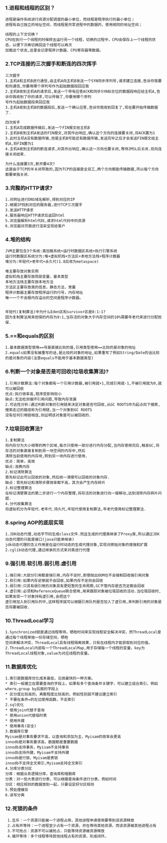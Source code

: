 ### 1.进程和线程的区别？
    进程是操作系统进行资源分配调度的最小单位，而线程是程序执行的最小单位；
    进程有自己独立的地址空间，而线程是共享进程中的数据的，使用相同的地址空间；
    
    线程的上下文切换？
    CPU在执行一个线程的时候转去运行另一个线程，切换的过程中，CPU会保存上一个线程的状态，以便下次再切换回这个线程可以再次
    加载这个状态,这里会记录程序计数器、CPU寄存器等数据。

### 2.TCP连接的三次握手和断连的四次挥手
    三次握手
    1.主机A和主机B进行通信,由主机A向主机B发送一个SYN同步序列号,请求建立连接,告诉你我要和你通信,你要用哪个序列号作为起始数据段回应我
    2.主机B收到主机A的请求后,发送一个带有应答ACK和同步SYN标志位的数据段响应给主机A,告诉你我收到了你的请求,可以传输了,你要用哪个序列
    号作为起始数据段来回应我
    3.主机A收到主机B的数据段后,发送一个确认应答,告诉你我收到回复了,现在要开始传输数据了.

    四次挥手
    1.主机A完成数据传输后,发送一个FIN报文给主机B
    2.主机B收到主机A发送的FIN报文,对其作出响应,确认这个方向的连接要关闭,将ACK置为1
    3.此时主机A没有数据传输,但是主机B可能还有数据传输,发送完毕之后才会发送FIN报文给主机A,将FIN置为1
    4.主机A收到主机B的断连请求,对其作出响应,确认这一方向也要关闭,等待2MSL后关闭.双向连接关闭结束.
    
    为什么连接要3次,断开要4次?
    这是由于TCP的半关闭导致的,因为TCP的连接是全双工,两个方向都能传输数据,所以每个方向都要单独关闭.

### 3.完整的HTTP请求?
    1.对网址进行DNS域名解析,得到对应的IP
    2.根据IP找到对应的服务器,进行TCP三次握手
    3.发送HTTP请求
    4.服务器响应HTTP请求后返回html
    5.浏览器解析html代码,请求html代码中的资源
    6.浏览器对页面进行渲染呈现给客户

### 4.堆的结构
    JVM主要包含3个系统:类加载系统+运行时数据区系统+执行引擎系统
    运行时数据区系统分为:堆+虚拟机栈+方法区+本地方法栈+程序计数器
    堆分为:年轻代+老年代+永久代(1.8后改为metaspace)
    
    堆主要存放对象实例
    虚拟机栈主要存放局部变量，基本类型
    本地方法栈主要存放本地方法
    方法区主要存放类的信息，静态方法，常量
    程序计数器主要存放程序运行的行号，内存地址
    唯一一个不会报内存溢出的空间是程序计数器。
    
    
    年轻代(复制算法)中为什么Eden区和survivor区是8:1:1?
    因为复制算法用来担保的内存为9:1,当存活的对象大于内存空间的10%需要年老代来进行分配担保.

### 5.==和equals的区别
    1.基本数据类型使用==号是直接比较的值,引用类型使用==比较的是对象的地址
    2.equals如果没有被重写的话,是比较的对象的地址,如果重写了例如String/Date的话比较的是对象的内容(注意equals不能用于基本数据类型)

### 6.判断一个对象是否是可回收(垃圾收集算法)?
    1.引用计数算法:每个对象都有一个引用计数器,被引用就+1,完成引用就-1,不被引用就为0,就可以被回收
    优点:执行效率高,程序受影响较小
    缺点:无法检测循环引用问题,导致内存泄漏
    2.可达性分析:通过判断对象的引用链来决定对象是否可回收,从GC ROOTS作为起点向下搜索,搜索走过的路径称为引用链,当一个对象到GC ROOTS
    没有任何引用链相连,则证明该对象是可以被回收的.

### 7.垃圾回收算法?
    1.复制算法
    将内存分为大小相等的两个区域,每次只使用一部分进行内存分配,当内存使用完后,触发GC,将存活的对象直接复制到另一块空闲的内存中,然后
    清除当前使用的内存块,转到另一块内存进行使用.
    优点：简单，高效
    缺点:浪费内存
    2.标记清除算法
    首先标记出可以回收的对象,然后统一清理可以回收的对象内存.
    缺点：首先标记和清除步骤效率都不高，其次会产生内存碎片
    3.标记整理算法
    在标记清楚算法的第二步进行一个内存整理,将存活的对象进行向一端移动,达到消除内存碎片问题.
    4.分代收集算法
    将虚拟机分为年轻代.老年代.持久代,年轻代使用复制算法,年老代使用标记整理算法.
    
### 8.spring AOP的底层实现
    1.JDK动态代理,动态字节码生成class文件.而且生成的代理类继承了Proxy类,所以通过JDK动态代理的只能是接口(java只能单继承)
    jdk动态代理的含义作用是在运行时动态的生成代理对象,实现对原始对象的增强和扩展
    2.cglib动态代理,通过继承的方式来对类进行代理
    
### 9.强引用.软引用.弱引用.虚引用
    1.强引用:大部分引用都是强引用,内存不足时,即使抛出OOM也不会强制回收强引用对象
    2.软引用:如果内存足够就不会回收,如果内存不足则会回收
    3.弱引用:只具有弱引用的对象具有更短暂的生命周期,GC不管内存是否充足都会回收
    4.虚引用:必须和ReferenceQueue联合使用,用来跟踪对象被垃圾回收的活动.当垃圾回收时,如果发现一个对象持有虚引用,会把这个
    虚引用加入到引用队列中,这样程序就可以根据引用队列是否加入了虚引用,来判断引用的对象是否将要被回收.

### 10.ThreadLocal学习
    1.Synchronized锁是通过线程等待，牺牲时间来实现线程安全解决冲突，而ThreadLocal是通过每个线程单独一份存储空间，牺牲
    空间来解决冲突，ThreadLocal具有线程隔离效果，只有在线程内才能获取到对应的值。
    2.ThreadLocal内部有一个ThreadLocalMap,用于存储每一个线程的变量，key为ThreadLocal线程对象,value为对应线程的变量。

### 11.数据库优化
    1.索引是数据库优化成本最低，见效最快的一种方案。
    * 索引一般建立在需要查询的字段上，如果有多个查询条件关键字，可以建立组合索引，例如where,group by后面的字段上
    * 区分度比较高的，离散程度比较高的，例如性别就不建议建立索引
    * 不要在条件=的左边使用函数，不走索引
    2.sql优化
    * 使用join代替子查询
    * 使用union代替临时表
    * 使用外键
    * 使用事务(安全)
    3.数据库引擎
    Myisam是对事务要求不高，以查询和添加为主，Myisam的效率会更高
    innodb是对事务要求高，数据都是重要数据
    innodb支持事务，Myisam不支持事务
    innodb支持外键，Myisam不支持外键
    innodb是行锁，Myisam是表锁
    innodb不支持全文索引,Myisam支持全文索引
    4.分库分表分区
    分库：根据业务逻辑分库，查询库和增删库
    分表：对一些大表进行分表，可以根据查询条件进行分表，例如时间
    分区：相应规则的数据放到一起，只要设定好分区规则
    5.预处理缓存
    6.读写分离

### 12.死锁的条件
     1.互斥：一个资源只能被一个进程占用，其他进程申请使用要等到该资源释放
     2.占有并等待：一个进程至少占有一个资源，并在等待其他资源，而该资源被其他进程占有
     3.不可抢占：资源不可以被抢占，只能等待资源被资源释放
     4.循环等待：多个线程等待其他线程占有的资源，形成闭环。
